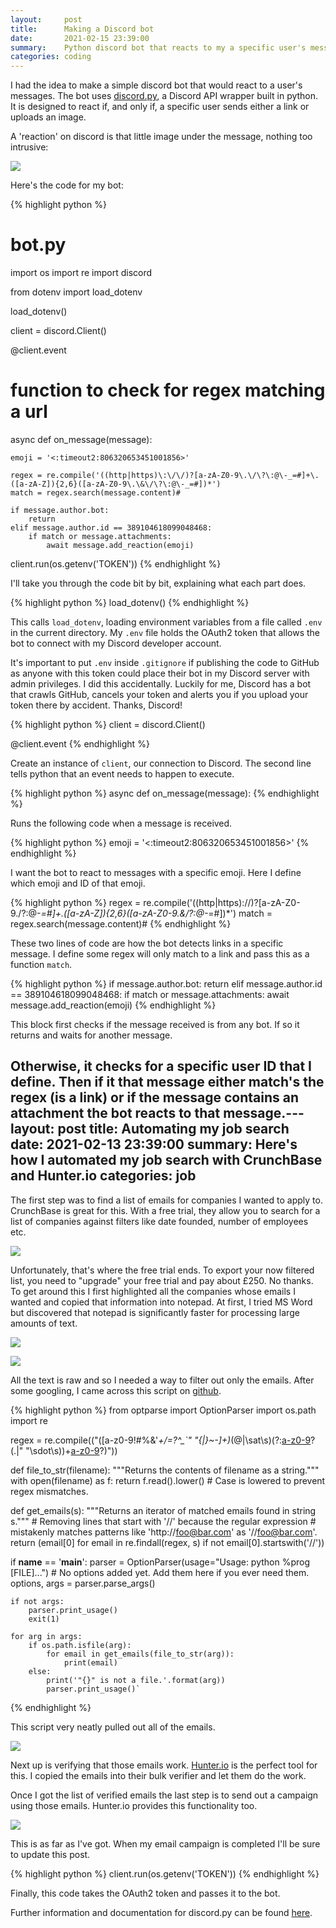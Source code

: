 ```yaml
---
layout:     post
title:      Making a Discord bot
date:       2021-02-15 23:39:00
summary:    Python discord bot that reacts to my a specific user's messages
categories: coding
---
```

I had the idea to make a simple discord bot that would react to a user's messages. The bot uses [discord.py](https://discordpy.readthedocs.io/en/latest/index.html), a Discord API wrapper built in python. It is designed to react if, and only if, a specific user sends either a link or uploads an image.

A 'reaction' on discord is that little image under the message, nothing too intrusive:

![](https://www.bgigurtsis.com/pictures/posts/discordbot/1.png)

Here's the code for my bot:

{% highlight python %}
# bot.py
import os
import re
import discord

from dotenv import load_dotenv

load_dotenv()

client = discord.Client()

@client.event
# function to check for regex matching a url
async def on_message(message):

    emoji = '<:timeout2:806320653451001856>'

    regex = re.compile('((http|https)\:\/\/)?[a-zA-Z0-9\.\/\?\:@\-_=#]+\.([a-zA-Z]){2,6}([a-zA-Z0-9\.\&\/\?\:@\-_=#])*')
    match = regex.search(message.content)#

    if message.author.bot:
        return
    elif message.author.id == 389104618099048468:
        if match or message.attachments:
            await message.add_reaction(emoji)

client.run(os.getenv('TOKEN'))
{% endhighlight %}

I'll take you through the code bit by bit, explaining what each part does.

{% highlight python %}
load_dotenv()
{% endhighlight %}

This calls `load_dotenv`, loading environment variables from a file called `.env` in the current directory. My `.env` file holds the OAuth2 token that allows the bot to connect with my Discord developer account.

It's important to put `.env` inside `.gitignore` if publishing the code to GitHub as anyone with this token could place their bot in my Discord server with admin privileges. I did this accidentally. Luckily for me, Discord has a bot that crawls GitHub, cancels your token and alerts you if you upload your token there by accident. Thanks, Discord!

{% highlight python %}
client = discord.Client()

@client.event
{% endhighlight %}

Create an instance of `client`, our connection to Discord. The second line tells python that an event needs to happen to execute.

{% highlight python %}
async def on_message(message):
{% endhighlight %}

Runs the following code when a message is received.

{% highlight python %}
emoji = '<:timeout2:806320653451001856>'
{% endhighlight %}

I want the bot to react to messages with a specific emoji. Here I define which emoji and ID of that emoji.

{% highlight python %}
regex = re.compile('((http|https)\:\/\/)?[a-zA-Z0-9\.\/\?\:@\-_=#]+\.([a-zA-Z]){2,6}([a-zA-Z0-9\.\&\/\?\:@\-_=#])*')
match = regex.search(message.content)#
{% endhighlight %}

These two lines of code are how the bot detects links in a specific message. I define some regex will only match to a link and pass this as a function `match`.

{% highlight python %}
if message.author.bot:
    return
elif message.author.id == 389104618099048468:
    if match or message.attachments:
        await message.add_reaction(emoji)
{% endhighlight %}

This block first checks if the message received is from any bot. If so it returns and waits for another message.

Otherwise, it checks for a specific user ID that I define. Then if it that message either match's the regex (is a link) or if the message contains an attachment the bot reacts to that message.---
layout:     post
title:      Automating my job search   
date:       2021-02-13 23:39:00
summary:    Here's how I automated my job search with CrunchBase and Hunter.io
categories: job
---

The first step was to find a list of emails for companies I wanted to apply to. CrunchBase is great for this. With a free trial, they allow you to search for a list of companies against filters like date founded, number of employees etc.

![](https://www.bgigurtsis.com/pictures/posts/jobs/crunchbase1.png)

Unfortunately, that's where the free trial ends. To export your now filtered list, you need to "upgrade" your free trial and pay about £250. No thanks. To get around this I first highlighted all the companies whose emails I wanted and copied that information into notepad. At first, I tried MS Word but discovered that notepad is significantly faster for processing large amounts of text.

![](https://www.bgigurtsis.com/pictures/posts/jobs/crunchbase2.png)

![](https://www.bgigurtsis.com/pictures/posts/jobs/emails1.png)

All the text is raw and so I needed a way to filter out only the emails. After some googling, I came across this script on [github](https://gist.github.com/dideler/5219706).

{% highlight python %}
from optparse import OptionParser
import os.path
import re

regex = re.compile(("([a-z0-9!#$%&'*+\/=?^_`{|}~-]+(?:\.[a-z0-9!#$%&'*+\/=?^_`"
                    "{|}~-]+)*(@|\sat\s)(?:[a-z0-9](?:[a-z0-9-]*[a-z0-9])?(\.|"
                    "\sdot\s))+[a-z0-9](?:[a-z0-9-]*[a-z0-9])?)"))

def file_to_str(filename):
    """Returns the contents of filename as a string."""
    with open(filename) as f:
        return f.read().lower() # Case is lowered to prevent regex mismatches.

def get_emails(s):
    """Returns an iterator of matched emails found in string s."""
    # Removing lines that start with '//' because the regular expression
    # mistakenly matches patterns like 'http://foo@bar.com' as '//foo@bar.com'.
    return (email[0] for email in re.findall(regex, s) if not email[0].startswith('//'))

if __name__ == '__main__':
    parser = OptionParser(usage="Usage: python %prog [FILE]...")
    # No options added yet. Add them here if you ever need them.
    options, args = parser.parse_args()

    if not args:
        parser.print_usage()
        exit(1)

    for arg in args:
        if os.path.isfile(arg):
            for email in get_emails(file_to_str(arg)):
                print(email)
        else:
            print('"{}" is not a file.'.format(arg))
            parser.print_usage()`
{% endhighlight %}

This script very neatly pulled out all of the emails.

![](https://www.bgigurtsis.com/pictures/posts/jobs/powershell.jpg)

Next up is verifying that those emails work. [Hunter.io](http://www.hunter.io) is the perfect tool for this. I copied the emails into their bulk verifier and let them do the work.

Once I got the list of verified emails the last step is to send out a campaign using those emails. Hunter.io provides this functionality too.

![](https://www.bgigurtsis.com/pictures/posts/jobs/hunter2.png)

This is as far as I've got. When my email campaign is completed I'll be sure to update this post.


{% highlight python %}
client.run(os.getenv('TOKEN'))
{% endhighlight %}

Finally, this code takes the OAuth2 token and passes it to the bot.

Further information and documentation for discord.py can be found [here](https://discordpy.readthedocs.io/en/latest/index.html).
